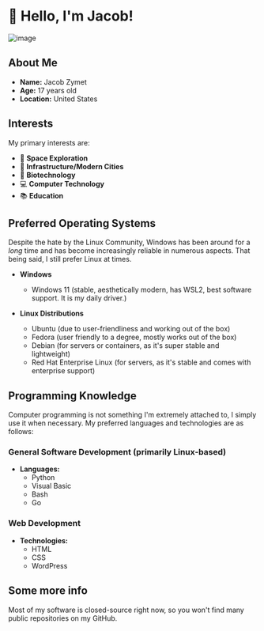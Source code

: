 # 👋 Hello, I'm Jacob!

![image](https://github.com/user-attachments/assets/96dacac6-0fbb-4e96-aaa4-cf390e6de2a3)

## About Me

- **Name:** Jacob Zymet
- **Age:** 17 years old
- **Location:** United States

## Interests

My primary interests are:

- 🌌 **Space Exploration**
- 🌆 **Infrastructure/Modern Cities**
- 🧬 **Biotechnology**
- 💻 **Computer Technology**
- 📚 **Education**

## Preferred Operating Systems

Despite the hate by the Linux Community, Windows has been around for a *long* time and has become increasingly reliable in numerous aspects. That being said, I still prefer Linux at times.

- **Windows**
   - Windows 11 (stable, aesthetically modern, has WSL2, best software support. It is my daily driver.)

- **Linux Distributions**
  - Ubuntu (due to user-friendliness and working out of the box)
  - Fedora (user friendly to a degree, mostly works out of the box)
  - Debian (for servers or containers, as it's super stable and lightweight)
  - Red Hat Enterprise Linux (for servers, as it's stable and comes with enterprise support)

## Programming Knowledge

Computer programming is not something I'm extremely attached to, I simply use it when necessary. My preferred languages and technologies are as follows:

### General Software Development (primarily Linux-based)

- **Languages:** 
  - Python
  - Visual Basic
  - Bash
  - Go

### Web Development

- **Technologies:**
  - HTML
  - CSS
  - WordPress

## Some more info

Most of my software is closed-source right now, so you won't find many public repositories on my GitHub.
